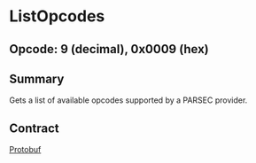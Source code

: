 <!--
  -- Copyright (c) 2019, Arm Limited, All Rights Reserved
  -- SPDX-License-Identifier: Apache-2.0
  --
  -- Licensed under the Apache License, Version 2.0 (the "License"); you may
  -- not use this file except in compliance with the License.
  -- You may obtain a copy of the License at
  --
  -- http://www.apache.org/licenses/LICENSE-2.0
  --
  -- Unless required by applicable law or agreed to in writing, software
  -- distributed under the License is distributed on an "AS IS" BASIS, WITHOUT
  -- WARRANTIES OR CONDITIONS OF ANY KIND, either express or implied.
  -- See the License for the specific language governing permissions and
  -- limitations under the License.
--->
# **ListOpcodes**
## **Opcode: 9 (decimal), 0x0009 (hex)**

## **Summary**

Gets a list of available opcodes supported by a PARSEC provider.

## **Contract**

[Protobuf](https://github.com/parallaxsecond/parsec-operations/blob/master/protobuf/list_opcodes.proto)

